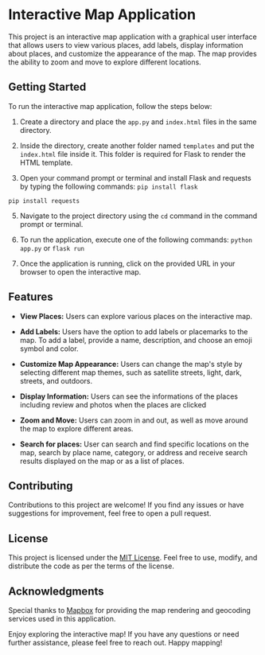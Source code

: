 # Interactive Map Application

This project is an interactive map application with a graphical user interface that allows users to view various places, add labels, display information about places, and customize the appearance of the map. The map provides the ability to zoom and move to explore different locations.

## Getting Started

To run the interactive map application, follow the steps below:

1. Create a directory and place the `app.py` and `index.html` files in the same directory.

2. Inside the directory, create another folder named `templates` and put the `index.html` file inside it. This folder is required for Flask to render the HTML template.

3. Open your command prompt or terminal and install Flask and requests by typing the following commands:
`pip install flask`

`pip install requests`

5. Navigate to the project directory using the `cd` command in the command prompt or terminal.

6. To run the application, execute one of the following commands:
`python app.py`
or
`flask run`

7. Once the application is running, click on the provided URL in your browser to open the interactive map.

## Features

- **View Places:** Users can explore various places on the interactive map.

- **Add Labels:** Users have the option to add labels or placemarks to the map. To add a label, provide a name, description, and choose an emoji symbol and color.

- **Customize Map Appearance:** Users can change the map's style by selecting different map themes, such as satellite streets, light, dark, streets, and outdoors.
- **Display Information:** Users can see the informations of the places including review and photos when the places are clicked
- **Zoom and Move:** Users can zoom in and out, as well as move around the map to explore different areas.
- **Search for places:** User can search and find specific locations on the map, search by place name, category, or address and receive search results displayed on the map or as a list of places.

## Contributing

Contributions to this project are welcome! If you find any issues or have suggestions for improvement, feel free to open a pull request.

## License

This project is licensed under the [MIT License](LICENSE). Feel free to use, modify, and distribute the code as per the terms of the license.

## Acknowledgments

Special thanks to [Mapbox](https://www.mapbox.com/) for providing the map rendering and geocoding services used in this application.

Enjoy exploring the interactive map! If you have any questions or need further assistance, please feel free to reach out. Happy mapping!



